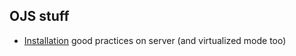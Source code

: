 ## OJS stuff
* [Installation](https://openjournalsystems.com/ojs-3-user-guide/) good practices on server (and virtualized mode too)